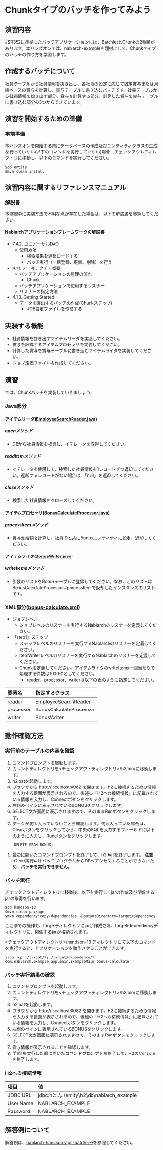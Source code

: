 Chunkタイプのバッチを作ってみよう
===============

## 演習内容
JSR352に準拠したバッチアプリケーションには、BatchletとChunkの2種類があります。本ハンズオンでは、nablarch-exampleを題材にして、Chunkタイプのバッチの作り方を学習します。

## 作成するバッチについて

社員テーブルから社員情報を抜き出し、各社員の設定に応じて固定賞与または月給ベースの賞与を計算し、賞与テーブルに書き込むバッチです。社員テーブルから社員情報を抜き出す部分、賞与を計算する部分、計算した賞与を賞与テーブルに書き込む部分の3つからできています。

## 演習を開始するための準備

### 事前準備
本ハンズオンを開始する前にデータベースの作成及びエンティティクラスの生成を行っていない(以下のコマンドを実行していない)場合、チェックアウトディレクトリに移動し、以下のコマンドを実行してください。

    $cd entity
    $mvn clean install

## 演習内容に関するリファレンスマニュアル

### 解説書

本演習中に実装方法で不明な点が存在した場合は、以下の解説書を参照してください。

#### Nablarchアプリケーションフレームワークの解説書

- 7.4.2. ユニバーサルDAO
    - 使用方法
        - 検索結果を遅延ロードする
        - バッチ実行（一括登録、更新、削除）を行う
- 4.1.1. アーキテクチャ概要
	- バッチアプリケーションの処理の流れ
		- Chunk
    - バッチアプリケーションで使用するリスナー
    - リスナーの指定方法
- 4.1.3. Getting Started
	- データを導出するバッチの作成(Chunkステップ)
		- JOB設定ファイルを作成する

## 実装する機能

- 社員情報を抜き出すアイテムリーダを実装してください。
- 賞与を計算するアイテムプロセッサを実装してください。
- 計算した賞与を賞与テーブルに書き込むアイテムライタを実装してください。
- ジョブ定義ファイルを作成してください。

## 演習

では、Chunkバッチを実装していきましょう。

### Java部分

#### アイテムリーダ([EmployeeSearchReader.java](./src/main/java/com/nablarch/example/app/batch/ee/chunk/EmployeeSearchReader.java))

##### openメソッド

- DBから社員情報を検索し、イテレータを取得してください。

##### readItemメソッド

- イテレータを使用して、検索した社員情報を1レコードずつ返却してください。返却するレコードがない場合は、「null」を返却してください。

##### closeメソッド

- 検索した社員情報をクローズしてください。

#### アイテムプロセッサ([BonusCalculateProcessor.java](./src/main/java/com/nablarch/example/app/batch/ee/chunk/BonusCalculateProcessor.java))

##### processItemメソッド

- 賞与支給額を計算し、社員IDと共にBonusエンティティに設定、返却してください。

#### アイテムライタ([BonusWriter.java](./src/main/java/com/nablarch/example/app/batch/ee/chunk/BonusWriter.java))

##### writeItemsメソッド
- 引数のリストをBonusテーブルに登録してください。なお、このリストはBonusCalculateProcessor#processItemで返却したインスタンスのリストです。

### XML部分([bonus-calculate.xml](./src/main/resources/META-INF/batch-jobs/bonus-calculate.xml))

- ジョブレベル
    - ジョブレベルのリスナーを実行するNablarchのリスナーを定義してください。
- 「step1」ステップ
    - ステップレベルのリスナーを実行するNablarchのリスナーを定義してください。
    - ItemWriterレベルのリスナーを実行するNablarchのリスナーを定義してください。
    - Chunkを定義してください。アイテムライタのwriteItems一回当たりで処理する件数は1000件としてください。
        - reader、processor、writerは以下の表のように指定してください。

|要素名|指定するクラス|
|:----|:---------|
|reader|EmployeeSearchReader|
|processor|BonusCalculateProcessor|
|writer|BonusWriter|

## 動作確認方法

### 実行前のテーブルの内容を確認

1. コマンドプロンプトを起動します。
1. カレントディレクトリを<チェックアウトディレクトリ>/h2/bin/に移動します。
1. h2.batを起動します。
2. ブラウザから http://localhost:8082 を開きます。H2に接続するための情報を入力する画面が表示されるので、後述の「H2への接続情報」に記載されている情報を入力し、Connectボタンをクリックします。
1. 左側のペインに表示されているBONUSをクリックします。
1. SELECT文が画面に表示されますので、そのままRunボタンをクリックします。
1. データが何も入っていないことを確認します。何か入っていた場合は、Clearボタンをクリックしてから、中央のSQLを入力するフィールドに以下のように入力し、Runボタンをクリックします。
```
    DELETE FROM BONUS;
```
1. 最初に開いたコマンドプロンプトを終了して、h2.batを終了します。
   **注意**
   h2.bat実行中はバッチプログラムからDBへアクセスすることができないため、**バッチを実行できません。**

### バッチ実行

チェックアウトディレクトリに移動後、以下を実行してjarの作成及び関係するjarの取得を行います。

    $cd handson-13
    $mvn clean package
    $mvn dependency:copy-dependencies -DoutputDirectory=target/dependency

ここまでの操作で、targetディレクトリにjarが作成され、target/dependencyディレクトリに、関係するjarが格納されます。

<チェックアウトディレクトリ>/handson-13 ディレクトリにて以下のコマンドを実行すると、アプリケーションを動作させることができます。

    java -cp ./target/*;./target/dependency/* com.nablarch.example.app.main.ExampleMain bonus-calculate

### バッチ実行結果の確認

1. コマンドプロンプトを起動します。
1. カレントディレクトリを<チェックアウトディレクトリ>/h2/bin/に移動します。
1. h2.batを起動します。
2. ブラウザから http://localhost:8082 を開きます。H2に接続するための情報を入力する画面が表示されるので、後述の「H2への接続情報」に記載されている情報を入力し、Connectボタンをクリックします。
1. 左側のペインに表示されているBONUSをクリックします。
1. SELECT文が画面に表示されますので、そのままRunボタンをクリックします。
1. 賞与情報が表示されることを確認します。
1. 手順1を実行した際に開いたコマンドプロンプトを終了して、H2のConsoleを終了します。

### H2への接続情報

| 項目      | 値                         |
|:----------|:---------------------------|
| JDBC URL  | jdbc:h2:..\\..\entity\h2\db\nablarch_example |
| User Name | NABLARCH_EXAMPLE           |
| Password  | NABLARCH_EXAMPLE           |

## 解答例について

解答例は、[nablarch-handson-app-batdh-ee](../nablarch-handson-app-batch-ee/README.md)を参照してください。
